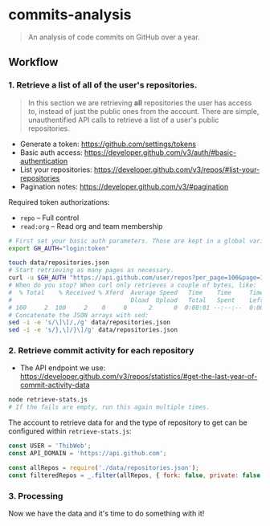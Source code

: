 commits-analysis
================

> An analysis of code commits on GitHub over a year.

## Workflow

### 1. Retrieve a list of all of the user's repositories.

>In this section we are retrieving **all** repositories the user has access to, instead of just the public ones from the account. There are simple, unauthentified API calls to retrieve a list of a user's public repositories.

- Generate a token: https://github.com/settings/tokens
- Basic auth access: https://developer.github.com/v3/auth/#basic-authentication
- List your repositories: https://developer.github.com/v3/repos/#list-your-repositories
- Pagination notes: https://developer.github.com/v3/#pagination

Required token authorizations:

- `repo` – Full control
- `read:org` – Read org and team membership

```sh
# First set your basic auth parameters. Those are kept in a global variable to prevent them being committed anywhere.
export GH_AUTH="login:token"

touch data/repositories.json
# Start retrieving as many pages as necessary.
curl -u $GH_AUTH "https://api.github.com/user/repos?per_page=100&page=1" >> data/repositories.json
# When do you stop? When curl only retrieves a couple of bytes, like:
#  % Total    % Received % Xferd  Average Speed   Time    Time     Time  Current
#                                 Dload  Upload   Total   Spent    Left  Speed
# 100     2  100     2    0     0      2      0  0:00:01 --:--:--  0:00:01     2
# Concatenate the JSON arrays with sed:
sed -i -e 's/\]\[/,/g' data/repositories.json
sed -i -e 's/},\]/}\]/g' data/repositories.json
```

### 2. Retrieve commit activity for each repository

- The API endpoint we use: https://developer.github.com/v3/repos/statistics/#get-the-last-year-of-commit-activity-data

```sh
node retrieve-stats.js
# If the fails are empty, run this again multiple times.
```

The account to retrieve data for and the type of repository to get can be configured within `retrieve-stats.js`:

```js
const USER = 'ThibWeb';
const API_DOMAIN = 'https://api.github.com';

const allRepos = require('./data/repositories.json');
const filteredRepos = _.filter(allRepos, { fork: false, private: false });
```

### 3. Processing

Now we have the data and it's time to do something with it!
